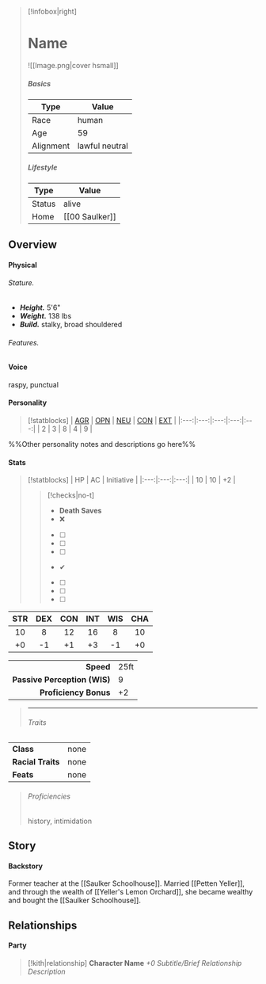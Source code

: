 > [!infobox|right]
> # Name
> ![[Image.png|cover hsmall]]
> 
> ##### Basics
> | Type | Value |
> | ---- | ---- |
> | Race | human |
> | Age | 59 |
> | Alignment | lawful neutral |
> 
> ##### Lifestyle
> | Type | Value |
> | ---- | ---- |
> | Status | alive |
> | Home | [[00 Saulker]] |

## Overview
#### Physical
###### Stature.
- ***Height.*** 5'6"
- ***Weight.*** 138 lbs
- ***Build.*** stalky, broad shouldered

###### Features.

#### Voice
raspy, punctual

#### Personality
> [!statblocks]
> | [AGR](https://www.psychologytoday.com/ca/basics/agreeableness) | [OPN](https://www.psychologytoday.com/ca/basics/openness) | [NEU](https://www.psychologytoday.com/ca/basics/neuroticism) | [CON](https://www.psychologytoday.com/ca/basics/conscientiousness) | [EXT](https://www.psychologytoday.com/ca/basics/extroversion) |
|:---:|:---:|:---:|:---:|:---:|
| 2 | 3 | 8 | 4 | 9 |

%%Other personality notes and descriptions go here%%
#### Stats
> [!statblocks]
| HP | AC | Initiative |
|:---:|:---:|:---:|
| 10 | 10 | +2 |
>> [!checks|no-t] 
>> - **Death Saves**
>>	- ❌
>>	- [ ] 
>>	- [ ] 
>>	- [ ] 
>>	- ✔
>>	- [ ] 
>>	- [ ] 
>>	- [ ] 
>>
>
| STR | DEX | CON | INT | WIS | CHA |
|:---:|:---:|:---:|:---:|:---:|:---:|
| 10 | 8 | 12 | 16 | 8 | 10 |
| +0 | -1 | +1 | +3 | -1 | +0 | **Mod** |
> 
|  |  |
| ---:|:--- |
| **Speed** | 25ft |
| **Passive Perception (WIS)** | 9 |
| **Proficiency Bonus** | +2 |
>
> ---
>
> ###### Traits
| | |
| --- | --- |
| **Class** | none |
| **Racial Traits** | none |
| **Feats** | none |
>
> ###### Proficiencies
> history, intimidation

## Story
#### Backstory
Former teacher at the [[Saulker Schoolhouse]]. Married [[Petten Yeller]], and through the wealth of [[Yeller's Lemon Orchard]], she became wealthy and bought the [[Saulker Schoolhouse]].

## Relationships
#### Party
> [!kith|relationship] **Character Name** _+0 Subtitle/Brief Relationship Description_
